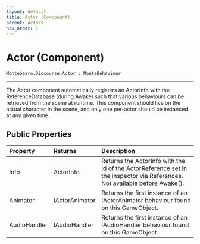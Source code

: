 ```yaml
---
layout: default
title: Actor (Component)
parent: Actors
nav_order: 1
---
```


# Actor (Component)

```
Montebearo.Discourse.Actor : MonteBehaviour
```
---

The Actor component automatically registers an ActorInfo with the ReferenceDatabase (during Awake) such that various behaviours can be retrieved from the scene at runtime. This component should live on the actual character in the scene, and only one per-actor should be instanced at any given time.

## Public Properties

| Property | Returns | Description |
|:---------|:--------|:------------|
| Info | ActorInfo | Returns the ActorInfo with the Id of the ActorReference set in the inspector via References. Not available before Awake(). |
| Animator | IActorAnimator | Returns the first instance of an IActorAnimator behaviour found on this GameObject. |
| AudioHandler | IAudioHandler | Returns the first instance of an IAudioHandler behaviour found on this GameObject. |
